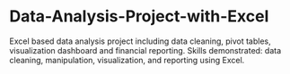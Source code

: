 # Data-Analysis-Project-with-Excel
Excel based data analysis project including data cleaning, pivot tables, visualization dashboard and financial reporting. Skills demonstrated: data cleaning, manipulation, visualization, and reporting using Excel. 
